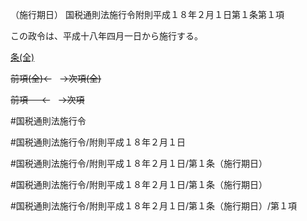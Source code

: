 （施行期日）
国税通則法施行令附則平成１８年２月１日第１条第１項

この政令は、平成十八年四月一日から施行する。

[条(全)](国税通則法施行＿令附則平成１８年２月１日第１条_.md)

~~前項(全)←~~　~~→次項(全)~~

~~前項 　 ←~~　~~→次項~~



#国税通則法施行令

#国税通則法施行令/附則平成１８年２月１日

#国税通則法施行令/附則平成１８年２月１日/第１条（施行期日）

#国税通則法施行令/附則平成１８年２月１日/第１条（施行期日）

#国税通則法施行令/附則平成１８年２月１日/第１条（施行期日）/第１項


